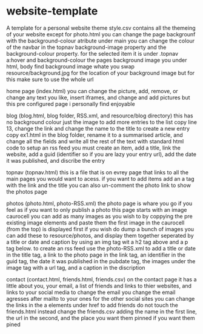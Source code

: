 # website-template
A template for a personal website
theme
    style.csv contains all the themeing of your website except for photo.html
    you can change the page backgrounf with the background-colour atribute under main
    you can change the colour of the navbar in the topnav background-image property and the background-colour property. for the selected item it is under .topnav a:hover and background-colour
    the pages background image you under html, body find background image whate you swap resource/background.jpg for the location of your background image but for this make sure to use the whole url

home page
    (index.html)
    you can change the picture, add, remove, or change any text you like, insert iframes, and change and add pictures but this pre configured page i personally find enjoyable

blog
    (blog.html, blog folder, RSS.xml, and resource/blog directory)
    this has no background colour just the image
    to add more entries to the list copy line 13, change the link and change the name to the title
    to create a new entry copy ex1.html in the blog folder, rename it to a summarised article, and change all the fields and write all the rest of the text with standard html code
    to setup an rss feed you must create an item, add a title, link the website, add a guid (identifier so if you are lazy your entry url), add the date it was published, and discribe the entry

topnav
    (topnav.html)
    this is a file that is on evrey page that links to all the main pages you would want to acess.
    if you want to add items add an a tag with the link and the title
    you can also un-comment the photo link to show the photos page

photos
    (photo.html, photo-RSS.xml)
    the photo page is whare you go if you feel as if you want to only publish a photo
    this page starts with an image caurocell you can add as many images as you wish to by coppying the pre existing image elements and paste them
    the first image in the caurocell (from the top) is displayed first
    if you wish do dump a bunch of images you can add these to resource/photos, and display them together seperated by a title or date and caption by using an img tag wit a h2 tag above and a p tag below.
    to create an rss feed use the photo-RSS.xml to add a title or date in the title tag, a link to the photo page in the link tag, an identifier in the guid tag, the date it was published in the pubdate tag, the images under the image tag with a url tag, and a caption in the discription

contact
    (contact.html, friends.html, friends.csv)
    on the contact page it has a little about you, your email, a list of friends and links to thier websites, and links to your social media
    to change the email you change the email agresses after mailto to your ones
    for the other social sites you can change the links in the a elements under href
    to add friends do not touch the friends.html
    instead change the friends.csv adding the name in the first line, the url in the second, and the place you want them pinned if you want them pined